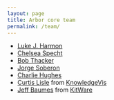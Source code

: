 ```yaml
---
layout: page
title: Arbor core team
permalink: /team/
---
```


- [Luke J. Harmon](https://lukejharmon.github.io/)
- [Chelsea Specht](http://spechtlab.berkeley.edu/)
- [Bob Thacker](http://thackerlab.weebly.com/)
- [Jorge Soberon](http://eeb.ku.edu/soberon)
- [Charlie Hughes](http://www.cs.ucf.edu/~ceh/)
- [Curtis Lisle](https://scholar.google.com/citations?user=GytCYfcAAAAJ&hl=en)
from [KnowledgeVis](http://www.knowledgevis.com/Kvis-v4/Welcome.html)
- [Jeff Baumes](http://www.kitware.com/company/team/baumes.html) from [KitWare](http://www.kitware.com/)
